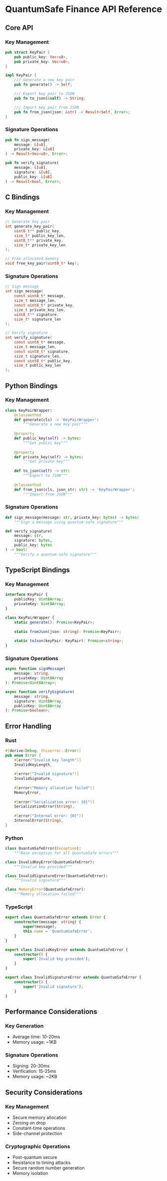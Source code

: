 # QuantumSafe Finance API Reference

## Core API

### Key Management

```rust
pub struct KeyPair {
    pub public_key: Vec<u8>,
    pub private_key: Vec<u8>,
}

impl KeyPair {
    /// Generate a new key pair
    pub fn generate() -> Self;

    /// Export key pair to JSON
    pub fn to_json(&self) -> String;

    /// Import key pair from JSON
    pub fn from_json(json: &str) -> Result<Self, Error>;
}
```

### Signature Operations

```rust
pub fn sign_message(
    message: &[u8],
    private_key: &[u8]
) -> Result<Vec<u8>, Error>;

pub fn verify_signature(
    message: &[u8],
    signature: &[u8],
    public_key: &[u8]
) -> Result<bool, Error>;
```

## C Bindings

### Key Management

```c
// Generate key pair
int generate_key_pair(
    uint8_t** public_key,
    size_t* public_key_len,
    uint8_t** private_key,
    size_t* private_key_len
);

// Free allocated memory
void free_key_pair(uint8_t* key);
```

### Signature Operations

```c
// Sign message
int sign_message(
    const uint8_t* message,
    size_t message_len,
    const uint8_t* private_key,
    size_t private_key_len,
    uint8_t** signature,
    size_t* signature_len
);

// Verify signature
int verify_signature(
    const uint8_t* message,
    size_t message_len,
    const uint8_t* signature,
    size_t signature_len,
    const uint8_t* public_key,
    size_t public_key_len
);
```

## Python Bindings

### Key Management

```python
class KeyPairWrapper:
    @classmethod
    def generate(cls) -> 'KeyPairWrapper':
        """Generate a new key pair"""
        
    @property
    def public_key(self) -> bytes:
        """Get public key"""
        
    @property
    def private_key(self) -> bytes:
        """Get private key"""
        
    def to_json(self) -> str:
        """Export to JSON"""
        
    @classmethod
    def from_json(cls, json_str: str) -> 'KeyPairWrapper':
        """Import from JSON"""
```

### Signature Operations

```python
def sign_message(message: str, private_key: bytes) -> bytes:
    """Sign a message using quantum-safe signature"""

def verify_signature(
    message: str, 
    signature: bytes, 
    public_key: bytes
) -> bool:
    """Verify a quantum-safe signature"""
```

## TypeScript Bindings

### Key Management

```typescript
interface KeyPair {
    publicKey: Uint8Array;
    privateKey: Uint8Array;
}

class KeyPairWrapper {
    static generate(): Promise<KeyPair>;
    
    static fromJson(json: string): Promise<KeyPair>;
    
    static toJson(keyPair: KeyPair): Promise<string>;
}
```

### Signature Operations

```typescript
async function signMessage(
    message: string,
    privateKey: Uint8Array
): Promise<Uint8Array>;

async function verifySignature(
    message: string,
    signature: Uint8Array,
    publicKey: Uint8Array
): Promise<boolean>;
```

## Error Handling

### Rust

```rust
#[derive(Debug, thiserror::Error)]
pub enum Error {
    #[error("Invalid key length")]
    InvalidKeyLength,
    
    #[error("Invalid signature")]
    InvalidSignature,
    
    #[error("Memory allocation failed")]
    MemoryError,
    
    #[error("Serialization error: {0}")]
    SerializationError(String),
    
    #[error("Internal error: {0}")]
    InternalError(String),
}
```

### Python

```python
class QuantumSafeError(Exception):
    """Base exception for all QuantumSafe errors"""

class InvalidKeyError(QuantumSafeError):
    """Invalid key provided"""

class InvalidSignatureError(QuantumSafeError):
    """Invalid signature"""

class MemoryError(QuantumSafeError):
    """Memory allocation failed"""
```

### TypeScript

```typescript
export class QuantumSafeError extends Error {
    constructor(message: string) {
        super(message);
        this.name = 'QuantumSafeError';
    }
}

export class InvalidKeyError extends QuantumSafeError {
    constructor() {
        super('Invalid key provided');
    }
}

export class InvalidSignatureError extends QuantumSafeError {
    constructor() {
        super('Invalid signature');
    }
}
```

## Performance Considerations

### Key Generation
- Average time: 10-20ms
- Memory usage: ~1KB

### Signature Operations
- Signing: 20-30ms
- Verification: 15-25ms
- Memory usage: ~2KB

## Security Considerations

### Key Management
- Secure memory allocation
- Zeroing on drop
- Constant-time operations
- Side-channel protection

### Cryptographic Operations
- Post-quantum secure
- Resistance to timing attacks
- Secure random number generation
- Memory isolation

